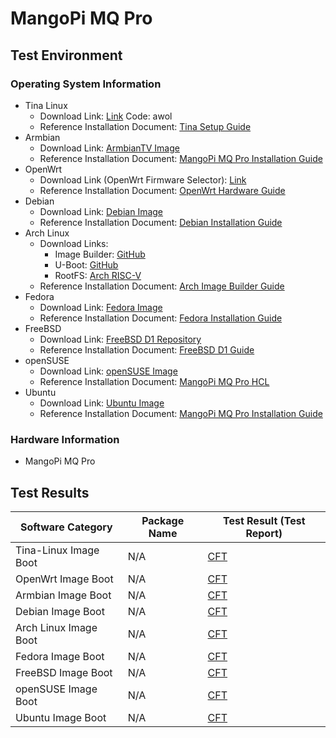 # MangoPi MQ Pro

## Test Environment

### Operating System Information

- Tina Linux
  - Download Link: [Link](https://pan.baidu.com/s/1v55AKMFripaEu22tJ92lmw?pwd=awol) Code: awol
  - Reference Installation Document: [Tina Setup Guide](https://d1.docs.aw-ol.com/study/study_1tina/)
- Armbian
  - Download Link: [ArmbianTV Image](https://disk.yandex.ru/d/da8qJ8wyE1hhcQ/Nezha_D1/ArmbianTV/20220722/Armbian_22.08.0-trunk_Nezha_jammy_current_5.19.0_xfce_desktop.img.xz)
  - Reference Installation Document: [MangoPi MQ Pro Installation Guide](https://mangopi.org/mqpro)
- OpenWrt
  - Download Link (OpenWrt Firmware Selector): [Link](https://firmware-selector.openwrt.org/?version=SNAPSHOT&target=d1%2Fgeneric&id=mangopi_mq_pro)
  - Reference Installation Document: [OpenWrt Hardware Guide](https://openwrt.org/docs/techref/hardware/soc/soc.allwinner.d1)
- Debian
  - Download Link: [Debian Image](https://popolon.org/depots/RISC-V/D1/ovsienko/RVBoards_D1_Debian_lxde_img_linux_v0.4.1.img.zip)
  - Reference Installation Document: [Debian Installation Guide](https://popolon.org/depots/RISC-V/D1/ovsienko/_index.html)
- Arch Linux
  - Download Links:
      - Image Builder: [GitHub](https://github.com/sehraf/d1-riscv-arch-image-builder)
      - U-Boot: [GitHub](https://github.com/smaeul/u-boot.git)
      - RootFS: [Arch RISC-V](https://archriscv.felixc.at)
  - Reference Installation Document: [Arch Image Builder Guide](https://github.com/sehraf/d1-riscv-arch-image-builder)
- Fedora
  - Download Link: [Fedora Image](https://openkoji-bj.isrc.ac.cn/pub/dl/riscv/Allwinner/Nezha_D1/images-release/Fedora/fedora-riscv64-d1-developer-xfce-rawhide-Rawhide-20220117-135925.n.0-sda.raw.zst)
  - Reference Installation Document: [Fedora Installation Guide](https://popolon.org/depots/RISC-V/D1/ovsienko/_index.html)
- FreeBSD
  - Download Link: [FreeBSD D1 Repository](https://github.com/freebsd-d1/freebsd-d1)
  - Reference Installation Document: [FreeBSD D1 Guide](https://github.com/freebsd-d1/freebsd-d1)
- openSUSE
  - Download Link: [openSUSE Image](https://download.opensuse.org/repositories/devel:/RISCV:/Factory:/Contrib:/AllwinnerD1/images/openSUSE-Tumbleweed-RISC-V-JeOS-mangopimqpro.riscv64.raw.xz)
  - Reference Installation Document: [MangoPi MQ Pro HCL](https://en.opensuse.org/HCL:MangoPi_MQ-Pro)
- Ubuntu
  - Download Link: [Ubuntu Image](https://cdimage.ubuntu.com/releases/23.10/release/ubuntu-23.10-preinstalled-server-riscv64+nezha.img.xz)
  - Reference Installation Document: [MangoPi MQ Pro Installation Guide](https://mangopi.org/mqpro)

### Hardware Information

- MangoPi MQ Pro

## Test Results

| Software Category            | Package Name | Test Result (Test Report)   |
|----------------------------|--------------|---------------------------|
| Tina-Linux Image Boot       | N/A          | [CFT][Tina]           |
| OpenWrt Image Boot          | N/A          | [CFT][OpenWrt]        |
| Armbian Image Boot          | N/A          | [CFT][Armbian]        |
| Debian Image Boot           | N/A          | [CFT][Debian]         |
| Arch Linux Image Boot       | N/A          | [CFT][Archlinux]      |
| Fedora Image Boot           | N/A          | [CFT][Fedora]         |
| FreeBSD Image Boot          | N/A          | [CFT][FreeBSD]        |
| openSUSE Image Boot         | N/A          | [CFT][openSUSE]       |
| Ubuntu Image Boot           | N/A          | [CFT][Ubuntu]         |

[Tina]: ./TinaLinux/README.md
[OpenWrt]: ./OpenWrt/README.md
[Debian]: ./Debian/README.md
[Armbian]: ./Armbian/README.md
[Archlinux]: ./Archlinux/README.md
[Fedora]: ./Fedora/README.md
[FreeBSD]: ./FreeBSD/README.md
[openSUSE]: ./openSUSE/README.md
[Ubuntu]: ./Ubuntu/README.md
